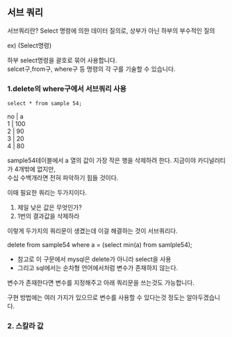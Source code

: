 ## 서브 쿼리

서브쿼리란? Select 명령에 의한 데이터 질의로, 상부가 아닌 하부의 부수적인 질의

ex)
(Select명령)

하부 select명령을 괄호로 묶어 사용합니다.\
selcet구,from구, where구 등 명령의 각 구를 기술할 수 있습니다.

### 1.delete의 where구에서 서브쿼리 사용

    select * from sample 54;

no | a\
1  | 100\
2  | 90\
3  | 20\
4  | 80

sample54테이블에서 a 열의 값이 가장 작은 행을 삭제하려 한다. 지금이야 카디널러티가 4개밖에 없지만,\
수십 수백개라면 전혀 파악하기 힘들 것이다.

이때 필요한 쿼리는 두가지이다.

1. 제일 낮은 값은 무엇인가?
2. 1번의 결과값을 삭제하라

이렇게 두가지의 쿼리문이 생겼는데 이걸 해결하는 것이 서브쿼리다.

delete from sample54 where a = (select min(a) from samlple54);

* 참고로 이 구문에서 mysql은 delete가 아니라 select을 사용
* 그리고  sql에서는 순차형 언어에서처럼 변수가 존재하지 않는다.

변수가 존재한다면 변수를 지정해주고 아래 쿼리문을 쓰는것도 가능합니다.

구현 방법에는 여러 가지가 있으므로 변수를 사용할 수 있다는것 정도는 알아두겠습니다.

### 2. 스칼라 값